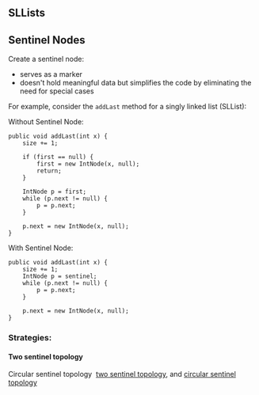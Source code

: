 ## SLLists

## Sentinel Nodes
Create a sentinel node:
- serves as a marker 
- doesn't hold meaningful data but simplifies the code by eliminating the need for special cases

For example, consider the `addLast` method for a singly linked list (SLList):

Without Sentinel Node:
```
public void addLast(int x) {     
	size += 1; 
	     
	if (first == null) {         
		first = new IntNode(x, null); 
		return;     
	}      
	
	IntNode p = first;     
	while (p.next != null) {         
		p = p.next;     
	}      
	
	p.next = new IntNode(x, null); 
}
```

With Sentinel Node:
```
public void addLast(int x) {
	size += 1;     
	IntNode p = sentinel;     
	while (p.next != null) {         
		p = p.next;     
	}      
	
	p.next = new IntNode(x, null); 
}
```

### Strategies: 
 #### Two sentinel topology 
 Circular sentinel topology
  [two sentinel topology](https://docs.google.com/presentation/d/1suIeJ1SIGxoNDT8enLwsSrMxcw4JTvJBsMcdARpqQCk/pub?start=false&loop=false&delayms=3000&slide=id.g829fe3f43_0_291), and [circular sentinel topology](https://docs.google.com/presentation/d/1suIeJ1SIGxoNDT8enLwsSrMxcw4JTvJBsMcdARpqQCk/pub?start=false&loop=false&delayms=3000&slide=id.g829fe3f43_0_376)
  
